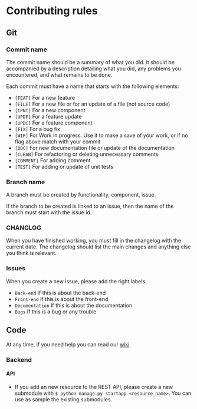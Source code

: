 # Contributing rules

## Git

### Commit name

The commit name should be a summary of what you did. It should be accompanied by a description detailing what you did, any problems you encountered, and what remains to be done.

Each commit must have a name that starts with the following elements:

* `[FEAT]` For a new feature
* `[FILE]` For a new file or for an update of a file (not source code)
* `[CPNT]` For a new component
* `[UPDF]` For a feature update
* `[UPDC]` For a feature component
* `[FIX]`  For a bug fix
* `[WIP]` For Work in progress. Use it to make a save of your work, or if no flag above match with your commit
* `[DOC]` For new documentation file or update of the documentation
* `[CLEAN]` For refactoring or deleting unnecessary comments
* `[COMMENT]` For adding comment
* `[TEST]` For adding or update of unit tests


### Branch name

A branch must be created by functionality, component, issue.

If the branch to be created is linked to an issue, then the name of the branch must start with the issue id.

### CHANGLOG

When you have finished working, you must fill in the changelog with the current date. The changelog should list the main changes and anything else you think is relevant.

### Issues

When you create a new issue, please add the right labels.

* `Back-end`      If this is about the back-end
* `Front-end`     If this is about the front-end
* `Documentation` If this is about the documentation
* `Bugs`          If this is a bug or any trouble

## Code

At any time, if you need help you can read our [wiki](https://gricad-gitlab.univ-grenoble-alpes.fr/Projets-INFO4/19-20/8/app-pghm/-/wikis/home)

### Backend

#### API 

* If you add an new resource to the REST API, please create a new submodule with `$ python manage.py startapp <resource_name>`. You can use as sample the existing submodules.